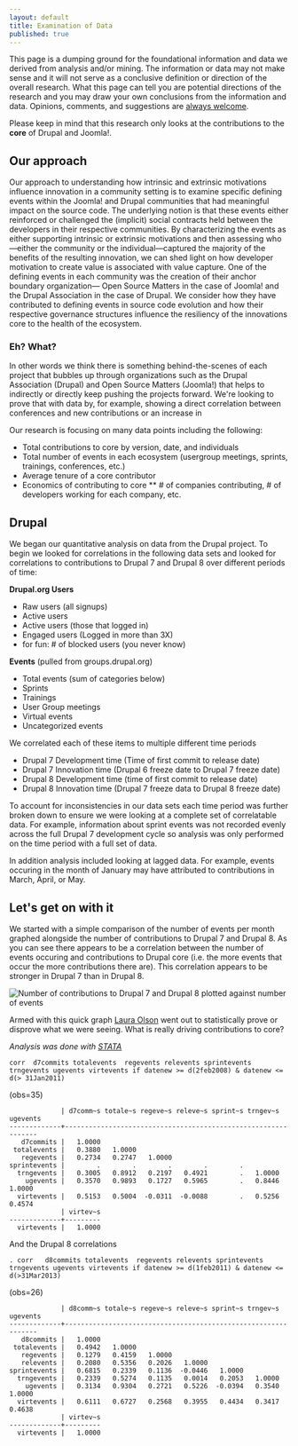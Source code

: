 ```yaml
---
layout: default
title: Examination of Data
published: true
---
```

This page is a dumping ground for the foundational information and data we derived from analysis and/or mining. The information or data may not make sense and it will not serve as a conclusive definition or direction of the overall research. What this page can tell you are potential directions of the research and you may draw your own conclusions from the information and data. Opinions, comments, and suggestions are [always welcome](/contact "Contact Form"). 

Please keep in mind that this research only looks at the contributions to the **core** of Drupal and Joomla!.

Our approach
------------------
Our approach to understanding how intrinsic and extrinsic motivations influence innovation in a community setting is to examine specific defining events within the Joomla! and Drupal communities that had meaningful impact on the source code. The underlying notion is that these events either reinforced or challenged the (implicit) social contracts held between the developers in their respective communities. By characterizing the events as either supporting intrinsic or extrinsic motivations and then assessing who—either the community or the individual—captured the majority of the benefits of the resulting innovation, we can shed light on how developer motivation to create value is associated with value capture. One of the defining events in each community was the creation of their anchor boundary organization— Open Source Matters in the case of Joomla! and the Drupal Association in the case of Drupal. We consider how they have contributed to defining events in source code evolution and how their respective governance structures influence the resiliency of the innovations core to the health of the ecosystem.

### Eh? What?
In other words we think there is something behind-the-scenes of each project that bubbles up through organizations such as the Drupal Association (Drupal) and Open Source Matters (Joomla!) that helps to indirectly or directly keep pushing the projects forward. We're looking to prove that with data by, for example, showing a direct correlation between conferences and new contributions or an increase in 

Our research is focusing on many data points including the following:
* Total contributions to core by version, date, and individuals
* Total number of events in each ecosystem (usergroup meetings, sprints, trainings, conferences, etc.)
* Average tenure of a core contributor  
* Economics of contributing to core
** # of companies contributing, # of developers working for each company, etc. 


## Drupal
We began our quantitative analysis on data from the Drupal project. To begin we looked for correlations in the following data sets and looked for correlations to contributions to Drupal 7 and Drupal 8 over different periods of time: 

**Drupal.org Users**
* Raw users (all signups)
* Active users 
* Active users (those that logged in)
* Engaged users (Logged in more than 3X)
* for fun: # of blocked users (you never know)

**Events** (pulled from groups.drupal.org)
* Total events (sum of categories below)
* Sprints
* Trainings
* User Group meetings
* Virtual events
* Uncategorized events 

We correlated each of these items to multiple different time periods
* Drupal 7 Development time (Time of first commit to release date)
* Drupal 7 Innovation time  (Drupal 6 freeze date to Drupal 7 freeze date)
* Drupal 8 Development time (time of first commit to release date)
* Drupal 8 Innovation time  (Drupal 7 freeze data to Drupal 8 freeze date)

To account for inconsistencies in our data sets each time period was further broken down to ensure we were looking at a complete set of correlatable data. For example, information about sprint events was not recorded evenly across the full Drupal 7 development cycle so analysis was only performed on the time period with a full set of data. 

In addition analysis included looking at lagged data. For example, events occuring in the month of January may have attributed to contributions in March, April, or May. 


## Let's get on with it
We started with a simple comparison of the number of events per month graphed alongside the number of contributions to Drupal 7 and Drupal 8. As you can see there appears to be a correlation between the number of events occuring and contributions to Drupal core (i.e. the more events that occur the more contributions there are). This correlation appears to be stronger in Drupal 7 than in Drupal 8. 

![Number of contributions to Drupal 7 and Drupal 8 plotted against number of events](http://jredding.github.io/new-site/research/images/D7_D8_Events.png "Innovation Grid")


Armed with this quick graph [Laura Olson](www.linkedin.com/pub/laura-olson/7/337/296) went out to statistically prove or disprove what we were seeing. What is really driving contributions to core? 

*Analysis was done with [STATA](http://www.stata.com/)*

    corr  d7commits totalevents  regevents relevents sprintevents trngevents ugevents virtevents if datenew >= d(2feb2008) & datenew <= d(> 31Jan2011)
(obs=35)

                 | d7comm~s totale~s regeve~s releve~s sprint~s trngev~s ugevents
    -------------+---------------------------------------------------------------
       d7commits |   1.0000
     totalevents |   0.3880   1.0000
       regevents |   0.2734   0.2747   1.0000
    sprintevents |        .        .        .        .        .
      trngevents |   0.3005   0.8912   0.2197   0.4921        .   1.0000
        ugevents |   0.3570   0.9893   0.1727   0.5965        .   0.8446   1.0000
      virtevents |   0.5153   0.5004  -0.0311  -0.0088        .   0.5256   0.4574
                 | virtev~s
    -------------+---------
      virtevents |   1.0000


And the Drupal 8 correlations 

    . corr   d8commits totalevents  regevents relevents sprintevents trngevents ugevents virtevents if datenew >= d(1feb2011) & datenew <= d(>31Mar2013)

(obs=26)

                 | d8comm~s totale~s regeve~s releve~s sprint~s trngev~s ugevents
    -------------+---------------------------------------------------------------
       d8commits |   1.0000
     totalevents |   0.4942   1.0000
       regevents |   0.1279   0.4159   1.0000
       relevents |   0.2080   0.5356   0.2026   1.0000
    sprintevents |   0.6815   0.2339   0.1136  -0.0446   1.0000
      trngevents |   0.2339   0.5274   0.1135   0.0014   0.2053   1.0000
        ugevents |   0.3134   0.9304   0.2721   0.5226  -0.0394   0.3540   1.0000
      virtevents |   0.6111   0.6727   0.2568   0.3955   0.4434   0.3417   0.4638
                 | virtev~s
    -------------+---------
      virtevents |   1.0000


